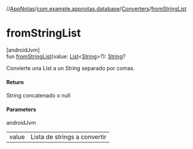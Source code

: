 //[AppNotas](../../../index.md)/[com.example.appnotas.database](../index.md)/[Converters](index.md)/[fromStringList](from-string-list.md)

# fromStringList

[androidJvm]\
fun [fromStringList](from-string-list.md)(value: [List](https://kotlinlang.org/api/latest/jvm/stdlib/kotlin-stdlib/kotlin.collections/-list/index.html)&lt;[String](https://kotlinlang.org/api/latest/jvm/stdlib/kotlin-stdlib/kotlin/-string/index.html)&gt;?): [String](https://kotlinlang.org/api/latest/jvm/stdlib/kotlin-stdlib/kotlin/-string/index.html)?

Convierte una List<String> a un String separado por comas.

#### Return

String concatenado o null

#### Parameters

androidJvm

| | |
|---|---|
| value | Lista de strings a convertir |
